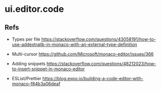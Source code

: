 # ui.editor.code

## Refs

- Types per file
  https://stackoverflow.com/questions/43058191/how-to-use-addextralib-in-monaco-with-an-external-type-definition

- Multi-cursor
  https://github.com/Microsoft/monaco-editor/issues/366

- Adding snippets
  https://stackoverflow.com/questions/48212023/how-to-insert-snippet-in-monaco-editor

- ESList/Prettier
  https://blog.expo.io/building-a-code-editor-with-monaco-f84b3a06deaf
